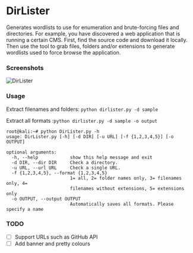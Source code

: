 # DirLister

Generates wordlists to use for enumeration and brute-forcing files and directories. For example, you have discovered a web application that is running a certain CMS. First, find the source code and download it locally. Then use the tool to grab files, folders and/or extensions to generate wordlists used to force browse the application.

### Screenshots
![DirLister](https://i.imgur.com/eIGgDti.png  "Example usage of DirLister")

### Usage
Extract filenames and folders: `python dirlister.py -d sample`

Extract all formats :`python dirlister.py -d sample -o output`

```
root@kali:~# python DirLister.py -h
usage: DirLister.py [-h] [-d DIR] [-u URL] [-f {1,2,3,4,5}] [-o OUTPUT]

optional arguments:
  -h, --help            show this help message and exit
  -d DIR, --dir DIR     Check a directory.
  -u URL, --url URL     Check a single URL.
  -f {1,2,3,4,5}, --format {1,2,3,4,5}
                        1= all, 2= folder names only, 3= filenames only, 4=
                        filenames without extensions, 5= extensions only
  -o OUTPUT, --output OUTPUT
                        Automatically saves all formats. Please specify a name
```

### TODO
- [ ] Support URLs such as GitHub API
- [ ] Add banner and pretty colours

